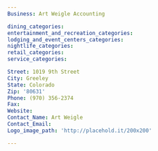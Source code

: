 ```yaml
---
Business: Art Weigle Accounting

dining_categories:
entertainment_and_recreation_categories:
lodging_and_event_centers_categories:
nightlife_categories:
retail_categories:
service_categories:

Street: 1019 9th Street
City: Greeley
State: Colorado
Zip: '80631'
Phone: (970) 356-2374
Fax:
Website:
Contact_Name: Art Weigle
Contact_Email:
Logo_image_path: 'http://placehold.it/200x200'

---
```



